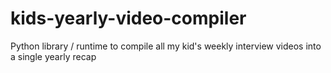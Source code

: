 # kids-yearly-video-compiler
Python library / runtime to compile all my kid's weekly interview videos into a single yearly recap
